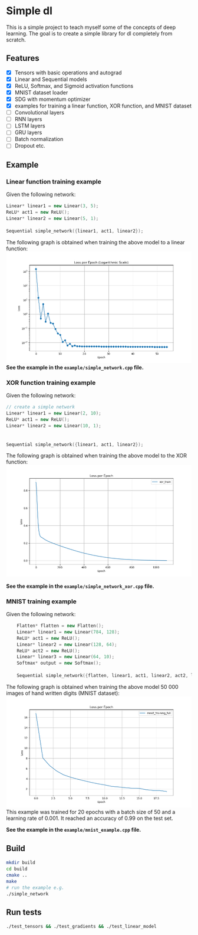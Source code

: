 # Simple dl

This is a simple project to teach myself some of the concepts of deep learning. The goal is to create a simple library for dl completely from scratch. 

## Features
- [x] Tensors with basic operations and autograd
- [x] Linear and Sequential models
- [x] ReLU, Softmax, and Sigmoid activation functions
- [x] MNIST dataset loader
- [x] SDG with momentum optimizer
- [x] examples for training a linear function, XOR function, and MNIST dataset
- [ ] Convolutional layers
- [ ] RNN layers
- [ ] LSTM layers
- [ ] GRU layers
- [ ] Batch normalization
- [ ] Dropout
etc.
## Example

### Linear function training example
Given the following network:    
```cpp
Linear* linear1 = new Linear(3, 5);
ReLU* act1 = new ReLU();
Linear* linear2 = new Linear(5, 1);

Sequential simple_network({linear1, act1, linear2});
```
The following graph is obtained when training the above model to a linear function:
![graph](assets/example_traning_plot.png)
**See the example in the `example/simple_network.cpp` file.**

### XOR function training example

Given the following network:    
```cpp
// create a simple network
Linear* linear1 = new Linear(2, 10);
ReLU* act1 = new ReLU();
Linear* linear2 = new Linear(10, 1);


Sequential simple_network({linear1, act1, linear2});
```
The following graph is obtained when training the above model to the XOR function:
![graph](assets/example_training_xor.png)

**See the example in the `example/simple_network_xor.cpp` file.**

### MNIST training example

Given the following network:    
```cpp
    Flatten* flatten = new Flatten();
    Linear* linear1 = new Linear(784, 128);
    ReLU* act1 = new ReLU();
    Linear* linear2 = new Linear(128, 64);
    ReLU* act2 = new ReLU();
    Linear* linear3 = new Linear(64, 10);
    Softmax* output = new Softmax();

    Sequential simple_network({flatten, linear1, act1, linear2, act2, linear3, output});
```

The following graph is obtained when training the above model 50 000 images of hand written digits (MNIST dataset):
![graph](assets/example_training_mnist.png)
This example was trained for 20 epochs with a batch size of 50 and a learning rate of 0.001. It reached an accuracy of 0.99 on the test set.

**See the example in the `example/mnist_example.cpp` file.**

## Build
```bash
mkdir build
cd build
cmake ..
make
# run the example e.g.
./simple_network
```
## Run tests
```bash
./test_tensors && ./test_gradients && ./test_linear_model 
```

